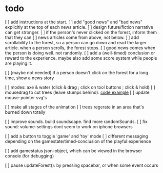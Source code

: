 # todo

[ ] add instructions at the start.
[ ] add "good news" and "bad news" explicitly at the top of each news article.
[ ] design future/fiction narrative can get stronger.
[ ] if the person's never clicked on the forest, inform them that they can
[ ] news articles come from above, not below.
[ ] add scrollability to the forest, so a person can go down and read the larger article. when a person scrolls, the forest stops.
[ ] good news comes when the person is doing well. not randomly.
[ ] add a (well-timed) conclusion or reward to the experience. maybe also add some score system while people are playing it.

[ ] [maybe not needed] if a person doesn't click on the forest for a long time, show a news story

[ ] modes: axe & water (click & drag ; click on tool buttons ; click & hold)
[ ] mousedrag to cut trees (leave stumps behind). [code example](https://developer.mozilla.org/en-US/docs/Web/API/Touch/radiusX)
[ ] update mouse-pointer svg's

[ ] make all stages of the animation
[ ] trees regerate in an area that's burned down totally

[ ] improve sounds. build soundscape. find more randomSounds. 
[ ] fix sound: volume-settings dont seem to work on iphone browsers

[ ] add a button to toggle 'game' and 'toy' mode
[ ] different messaging depending on the gamestate/timed-conclusion of the playful experience

[ ] add gamestatus json-object, which can be viewed in the browser console (for debugging)

[ ] pause updateForest(): by pressing spacebar, or when some event occurs